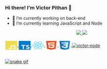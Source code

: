 ### Hi there! I'm Victor Pithan 👋



- 🔭 I’m currently working on back-end
- 🌱 I’m currently learning JavaScript and Node

<div align="center">
  <a href="https://github.com/VictorPithan">
  <img height="180em" src="https://github-readme-stats.vercel.app/api?username=VictorPithan&show_icons=true&theme=dark&include_all_commits=true&count_private=true"/>
  <img height="180em" src="https://github-readme-stats.vercel.app/api/top-langs/?username=VictorPithan&layout=compact&langs_count=7&theme=dark"/>
</div>
<div style="display: inline_block"><br>
  <img align="center" alt="victor-Js" height="30" width="40" src="https://raw.githubusercontent.com/devicons/devicon/master/icons/javascript/javascript-plain.svg">
  <img align="center" alt="victor-Ts" height="30" width="40" src="https://raw.githubusercontent.com/devicons/devicon/master/icons/typescript/typescript-plain.svg">
  <img align="center" alt="victor-React" height="30" width="40" src="https://raw.githubusercontent.com/devicons/devicon/master/icons/react/react-original.svg">
  <img align="center" alt="victor-HTML" height="30" width="40" src="https://raw.githubusercontent.com/devicons/devicon/master/icons/html5/html5-original.svg">
  <img align="center" alt="victor-CSS" height="30" width="40" src="https://raw.githubusercontent.com/devicons/devicon/master/icons/css3/css3-original.svg">
  <img align="center" alt="victor-node" height="30" width="40" src="https://cdn.jsdelivr.net/gh/devicons/devicon/icons/nodejs/nodejs-original.svg" />
</div>
  
##

![snake gif](https://github.com/VictorPithan/VictorPithan/blob/output/github-contribution-grid-snake.svg)

